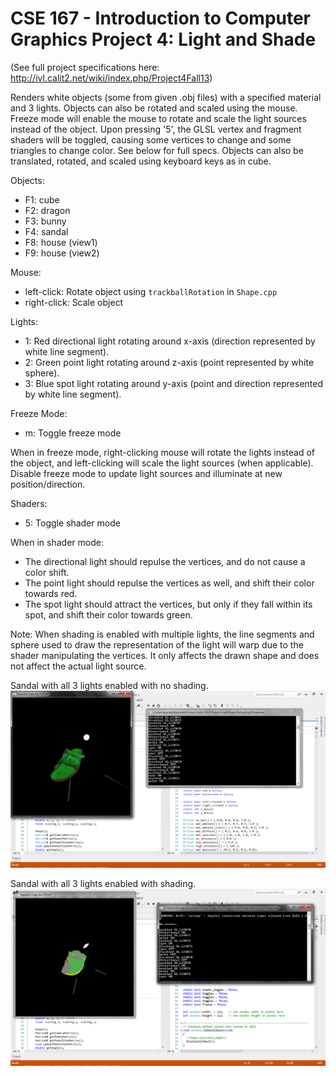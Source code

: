 CSE 167 - Introduction to Computer Graphics
Project 4: Light and Shade
==========

(See full project specifications here: http://ivl.calit2.net/wiki/index.php/Project4Fall13)

Renders white objects (some from given .obj files) with a specified material and 3 lights. Objects can also be rotated and scaled using the mouse. Freeze mode will enable the mouse to rotate and scale the light sources instead of the object. Upon pressing '5', the GLSL vertex and fragment shaders will be toggled, causing some vertices to change and some triangles to change color. See below for full specs. Objects can also be translated, rotated, and scaled using keyboard keys as in cube.

Objects:
* F1: cube
* F2: dragon
* F3: bunny
* F4: sandal
* F8: house (view1)
* F9: house (view2)

Mouse:
* left-click: Rotate object using ```trackballRotation``` in ```Shape.cpp```
* right-click: Scale object

Lights:
* 1: Red directional light rotating around x-axis (direction represented by white line segment).
* 2: Green point light rotating around z-axis (point represented by white sphere).
* 3: Blue spot light rotating around y-axis (point and direction represented by white line segment).

Freeze Mode:
* m: Toggle freeze mode

When in freeze mode, right-clicking mouse will rotate the lights instead of the object, and left-clicking will scale the light sources (when applicable). Disable freeze mode to update light sources and illuminate at new position/direction.

Shaders:
* 5: Toggle shader mode

When in shader mode:
* The directional light should repulse the vertices, and do not cause a color shift.
* The point light should repulse the vertices as well, and shift their color towards red.
* The spot light should attract the vertices, but only if they fall within its spot, and shift their color towards green.

Note: When shading is enabled with multiple lights, the line segments and sphere used to draw the representation of the light will warp due to the shader manipulating the vertices. It only affects the drawn shape and does not affect the actual light source.


Sandal with all 3 lights enabled with no shading.
![sandal with all 3 lights](lightshade.png "sandal with all 3 lights")


Sandal with all 3 lights enabled with shading.
![sandal with all 3 lights and shaders enabled](lightshade2.png "sandal with all 3 lights and shaders enabled")
